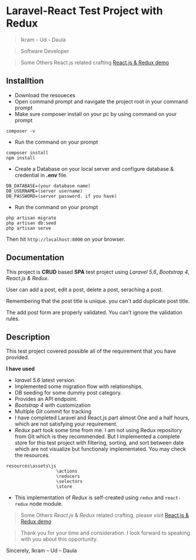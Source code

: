 # Laravel-React Test Project with Redux
> Ikram - Ud - Daula

> Software Developer

> Some Others React.js related crafting [React.js & Redux demo](https://ikram-ud-daula.herokuapp.com/)


## Installtion
- Download the resoueces
- Open command prompt and navigate the project root in your command prompt
- Make sure composer install on your pc by using command on your prompt
```
composer -v
```
- Run the command on your prompt
```
composer install
npm install
```
- Create a Database on your local server and configure database & credential in **.env** file.
```
DB_DATABASE=(your database name)
DB_USERNAME=(server username)
DB_PASSWORD=(server password. if you have)
```
- Run the command on your prompt
```
php artisan migrate
php artisan db:seed
php artisan serve
```
Then hit `http://localhost:8000` on your browser.

## Documentation
This project is **CRUD** based **SPA** test project using *Laravel 5.6*, *Bootstrap 4*, *React.js & Redux*.

User can add a post, edit a post, delete a post, seraching a post.

Remembering that the post title is unique. you can't add duplicate post title.

The add post form are properly validated. You can't ignore the validation rules.



## Description
This test project covered possible all of the requirement that you have provided.

**I have used**

- *laravel 5.6* latest version.
- Implemented some migration flow with relationships.
- DB seeding for some dummy post category.
- Provides an API endpoint.
- *Bootstrap 4* with customization
- Multiple *Git* commit for tracking 
- I have completed Laravel and React.js part almost One and a half hours, which are not satisfying your requirement.
- *Redux* part took some time from me. I am not using Redux repository from Git which is they recommended. But I implemented a complete store for this test project with filtering, sorting, and sort between date which are not visualize but functionaly implementated. You may check the resources.
```
resources\assets\js 
                   \actions
                   \reducers
                   \selectors
                   \store
```
 - This implementation of *Redux* is self-created using `redux` and `react-redux` node module.
> Some Others *React.js* & *Redux* related crafting, please visit [React.js & Redux demo](https://ikram-ud-daula.herokuapp.com/)

> Thank you for your time and consideration. I look forward to speaking with you about this opportunity. 

 
Sincerely,
Ikram – Ud – Daula



